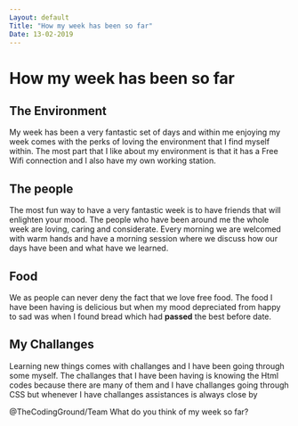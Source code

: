 ```yaml
---
Layout: default
Title: "How my week has been so far"
Date: 13-02-2019
---
```


# How my week has been so far
## The Environment 
My week has been a very fantastic set of days and within me enjoying my week comes with the perks of loving 
the environment that I find myself within. The most part that I like about my environment is that it has a Free Wifi connection and I also
have my own working station.

## The people
The most fun way to have a very fantastic week is to have friends that will enlighten your mood. The people who have been
around me the whole week are loving, caring and considerate. Every morning we are welcomed with warm hands and have a morning
session where we discuss how our days have been and what have we learned.

## Food 
We as people can never deny the fact that we love free food. The food I have been having is delicious but when my mood 
depreciated from happy to sad was when I found bread which had **passed** the best before date.

## My Challanges
Learning new things comes with challanges and I have been going through some myself. The challanges that I have been having is 
knowing the Html codes because there are many of them and I have challanges going through CSS but whenever I have challanges
assistances is always close by
            

@TheCodingGround/Team What do you think of my week so far?